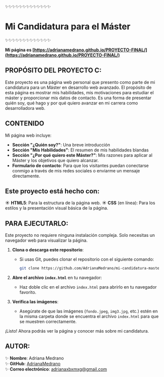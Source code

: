 ✨✨✨✨✨✨✨✨✨✨✨✨✨
# Mi Candidatura para el Máster 
✨✨✨✨✨✨✨✨✨✨✨✨✨


**Mi página es [https://adrianamedrano.github.io/PROYECTO-FINAL/](https://adrianamedrano.github.io/PROYECTO-FINAL/)**

## PROPÓSITO DEL PROYECTO C:

Este proyecto es una página web personal que presento como parte de mi candidatura para un Máster en desarrollo web avanzado. El propósito de esta página es mostrar mis habilidades, mis motivaciones para estudiar el máster y proporcionar mis datos de contacto. Es una forma de presentar quién soy, qué hago y por qué quiero avanzar en mi carrera como desarrolladora web.

## CONTENIDO

Mi página web incluye:

- **Sección "¿Quién soy?"**: Una breve introducción
- **Sección "Mis Habilidades"**: El resumen de mis habilidades blandas
- **Sección "¿Por qué quiero este Máster?"**: Mis razones para aplicar al Máster y los objetivos que quiero alcanzar.
- **Formulario de contacto**: Para que los visitantes puedan conectarse conmigo a través de mis redes sociales o enviarme un mensaje directamente.

## Este proyecto está hecho con:

☀️ **HTML5**: Para la estructura de la página web.
☀️ **CSS** (en línea): Para los estilos y la presentación visual básica de la página.

## PARA EJECUTARLO:

Este proyecto no requiere ninguna instalación compleja. Solo necesitas un navegador web para visualizar la página.

1. **Clona o descarga este repositorio**:
   - Si usas Git, puedes clonar el repositorio con el siguiente comando:
     ```bash
     git clone https://github.com/AdrianaMedrano/mi-candidatura-master.git
     ```

2. **Abre el archivo `index.html`** en tu navegador:
   - Haz doble clic en el archivo `index.html` para abrirlo en tu navegador favorito.

3. **Verifica las imágenes**:
   - Asegúrate de que las imágenes (`fondo.jpeg`, `img3.jpg`, etc.) estén en la misma carpeta donde se encuentra el archivo `index.html` para que se muestren correctamente.

¡Listo! Ahora podrás ver la página y conocer más sobre mi candidatura.

## AUTOR:

✨ **Nombre**: Adriana Medrano  
✨ **GitHub**: [AdrianaMedrano](https://github.com/AdrianaMedrano)  
✨ **Correo electrónico**: [adrianaxbxmxg@gmail.com](mailto:adrianaxbxmxg@gmail.com)

